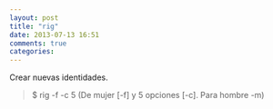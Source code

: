 ```yaml
---
layout: post
title: "rig"
date: 2013-07-13 16:51
comments: true
categories: 
---
```

Crear nuevas identidades.

>$ rig -f -c 5 (De mujer [-f] y 5 opciones [-c]. Para hombre -m)

